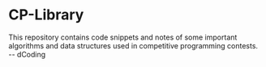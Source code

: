 # CP-Library
This repository contains code snippets and notes of some important algorithms and data structures used in competitive programming contests.<br> -- dCoding
